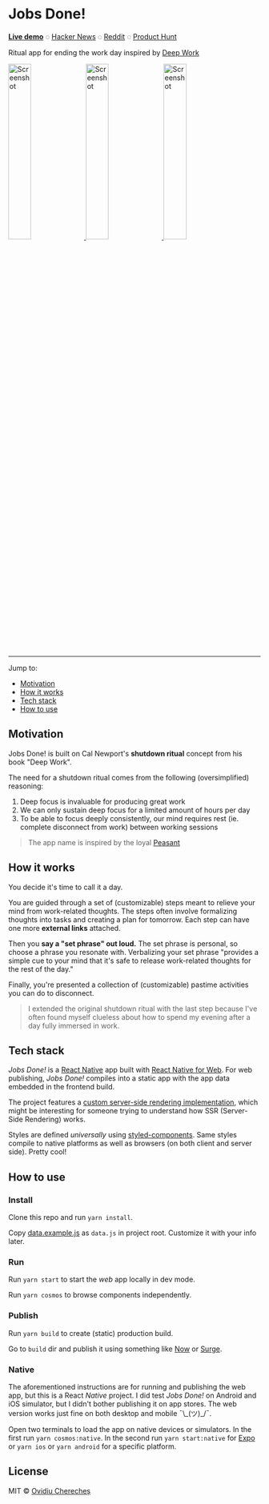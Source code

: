 # Jobs Done!

**[Live demo](https://jobs-done.now.sh)** ◌ [Hacker News](https://news.ycombinator.com/item?id=18339215) ◌ [Reddit](https://www.reddit.com/r/productivity/comments/9t8clr/jobs_done_a_ritual_app_for_ending_the_work_day/) ◌ [Product Hunt](https://www.producthunt.com/posts/jobs-done)

Ritual app for ending the work day inspired by [Deep Work](http://calnewport.com/books/deep-work/)

<a href="https://jobs-done.now.sh/">
  <img width="30%" alt="Screenshot" src="screen1.png">
</a>
<a href="https://jobs-done.now.sh/">
  <img width="30%" alt="Screenshot" src="screen2.png">
</a>
<a href="https://jobs-done.now.sh/">
  <img width="30%" alt="Screenshot" src="screen3.png">
</a>

---

Jump to:

- [Motivation](#motivation)
- [How it works](#how-it-works)
- [Tech stack](#tech-stack)
- [How to use](#how-to-use)

## Motivation

Jobs Done! is built on Cal Newport's **shutdown ritual** concept from his book "Deep Work".

The need for a shutdown ritual comes from the following (oversimplified) reasoning:

1.  Deep focus is invaluable for producing great work
2.  We can only sustain deep focus for a limited amount of hours per day
3.  To be able to focus deeply consistently, our mind requires rest (ie. complete disconnect from work) between working sessions

> The app name is inspired by the loyal [Peasant](https://www.youtube.com/watch?v=5r06heQ5HsI)

## How it works

You decide it's time to call it a day.

You are guided through a set of (customizable) steps meant to relieve your mind from work-related thoughts. The steps often involve formalizing thoughts into tasks and creating a plan for tomorrow. Each step can have one more **external links** attached.

Then you **say a "set phrase" out loud.** The set phrase is personal, so choose a phrase you resonate with. Verbalizing your set phrase "provides a simple cue to your mind that it's safe to release work-related thoughts for the rest of the day."

Finally, you're presented a collection of (customizable) pastime activities you can do to disconnect.

> I extended the original shutdown ritual with the last step because I've often found myself clueless about how to spend my evening after a day fully immersed in work.

## Tech stack
_Jobs Done!_ is a [React Native](https://facebook.github.io/react-native/) app built with [React Native for Web](https://github.com/necolas/react-native-web/). For web publishing, _Jobs Done!_ compiles into a static app with the app data embedded in the frontend build.

The project features a [custom server-side rendering implementation](https://github.com/skidding/jobs-done/blob/d3d85ce6c5b156249702d90190397bd67fdc31ed/tools/shared/renderIndex.js#L13-L39), which might be interesting for someone trying to understand how SSR (Server-Side Rendering) works.

Styles are defined _universally_ using [styled-components](https://www.styled-components.com/). Same styles compile to native platforms as well as browsers (on both client and server side). Pretty cool!

## How to use

### Install

Clone this repo and run `yarn install`.

Copy [data.example.js](data.example.js) as `data.js` in project root. Customize it with your info later.

### Run

Run `yarn start` to start the _web_ app locally in dev mode.

Run `yarn cosmos` to browse components independently.

### Publish

Run `yarn build` to create (static) production build.

Go to `build` dir and publish it using something like [Now](https://zeit.co/now) or [Surge](https://surge.sh/).

### Native

The aforementioned instructions are for running and publishing the web app, but this is a React _Native_ project. I did test _Jobs Done!_ on Android and iOS simulator, but I didn't bother publishing it on app stores. The web version works just fine on both desktop and mobile ¯\\\_(ツ)\_/¯.

Open two terminals to load the app on native devices or simulators. In the first run `yarn cosmos:native`. In the second run `yarn start:native` for [Expo](https://expo.io/) or `yarn ios` or `yarn android` for a specific platform.

## License

MIT © [Ovidiu Cherecheș](https://ovidiu.ch)
